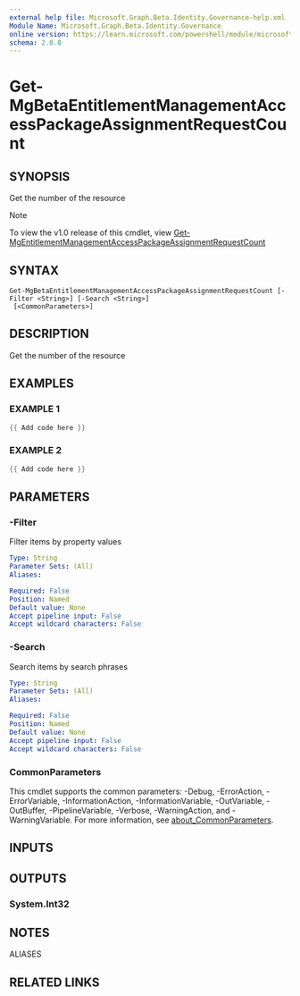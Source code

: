 ```yaml
---
external help file: Microsoft.Graph.Beta.Identity.Governance-help.xml
Module Name: Microsoft.Graph.Beta.Identity.Governance
online version: https://learn.microsoft.com/powershell/module/microsoft.graph.beta.identity.governance/get-mgbetaentitlementmanagementaccesspackageassignmentrequestcount
schema: 2.0.0
---
```


# Get-MgBetaEntitlementManagementAccessPackageAssignmentRequestCount

## SYNOPSIS
Get the number of the resource

> [!NOTE]
> To view the v1.0 release of this cmdlet, view [Get-MgEntitlementManagementAccessPackageAssignmentRequestCount](/powershell/module/Microsoft.Graph.Identity.Governance/Get-MgEntitlementManagementAccessPackageAssignmentRequestCount?view=graph-powershell-v1.0)

## SYNTAX

```
Get-MgBetaEntitlementManagementAccessPackageAssignmentRequestCount [-Filter <String>] [-Search <String>]
 [<CommonParameters>]
```

## DESCRIPTION
Get the number of the resource

## EXAMPLES

### EXAMPLE 1
```powershell
{{ Add code here }}
```

### EXAMPLE 2
```powershell
{{ Add code here }}
```

## PARAMETERS

### -Filter
Filter items by property values

```yaml
Type: String
Parameter Sets: (All)
Aliases:

Required: False
Position: Named
Default value: None
Accept pipeline input: False
Accept wildcard characters: False
```

### -Search
Search items by search phrases

```yaml
Type: String
Parameter Sets: (All)
Aliases:

Required: False
Position: Named
Default value: None
Accept pipeline input: False
Accept wildcard characters: False
```

### CommonParameters
This cmdlet supports the common parameters: -Debug, -ErrorAction, -ErrorVariable, -InformationAction, -InformationVariable, -OutVariable, -OutBuffer, -PipelineVariable, -Verbose, -WarningAction, and -WarningVariable. For more information, see [about_CommonParameters](http://go.microsoft.com/fwlink/?LinkID=113216).

## INPUTS

## OUTPUTS

### System.Int32
## NOTES

ALIASES

## RELATED LINKS
